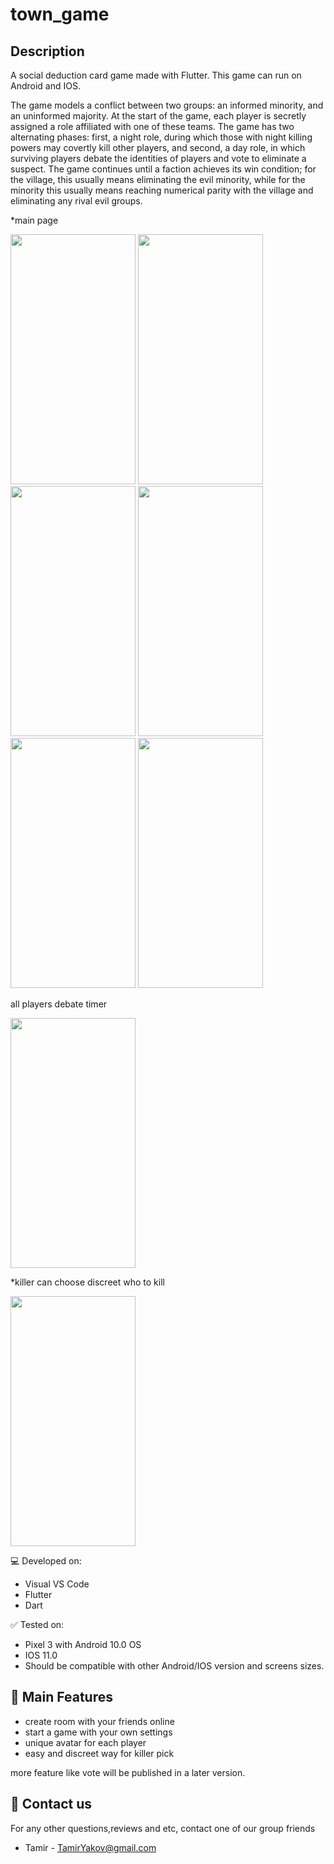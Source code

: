 # town_game

## Description
A social deduction card game made with Flutter. This game can run on Android and IOS.

The game models a conflict between two groups: an informed minority, and an uninformed majority. At the start of the game, each player is secretly assigned a role affiliated with one of these teams. The game has two alternating phases: first, a night role, during which those with night killing powers may covertly kill other players, and second, a day role, in which surviving players debate the identities of players and vote to eliminate a suspect. The game continues until a faction achieves its win condition; for the village, this usually means eliminating the evil minority, while for the minority this usually means reaching numerical parity with the village and eliminating any rival evil groups.

*main page

<img src="https://user-images.githubusercontent.com/45327624/123507867-bf5c9c00-d674-11eb-9bd3-e8c5e8787aa2.png" width="200" height="400">
<img src="https://user-images.githubusercontent.com/45327624/123507875-c71c4080-d674-11eb-9200-e580475bc31a.png" width="200" height="400">
<img src="https://user-images.githubusercontent.com/45327624/123507875-c71c4080-d674-11eb-9200-e580475bc31a.png" width="200" height="400">
<img src="https://user-images.githubusercontent.com/45327624/123507876-c84d6d80-d674-11eb-98e0-8d7c635f40da.png" width="200" height="400">
<img src="https://user-images.githubusercontent.com/45327624/123507921-0480ce00-d675-11eb-924d-90b27b38563b.png" width="200" height="400">
<img src="https://user-images.githubusercontent.com/45327624/123507982-63464780-d675-11eb-9fa8-73b2f24ff46e.png" width="200" height="400">

all players debate timer

<img src="https://user-images.githubusercontent.com/45327624/123508036-a7394c80-d675-11eb-81fa-0b28188f7382.png" width="200" height="400">

*killer can choose discreet who to kill

<img src="https://user-images.githubusercontent.com/45327624/123508052-c0da9400-d675-11eb-937f-664f522960ba.jpeg" width="200" height="400">



💻 Developed on:
* Visual VS Code
* Flutter
* Dart

✅ Tested on: 
* Pixel 3 with Android 10.0 OS
* IOS 11.0
* Should be compatible with other Android/IOS version and screens sizes.


## 📢 Main Features 
* create room with your friends online
* start a game with your own settings
* unique avatar for each player
* easy and discreet way for killer pick

more feature like vote will be published in a later version.

## 📧 Contact us 
For any other questions,reviews and etc, contact one of our group friends 
* Tamir - TamirYakov@gmail.com
